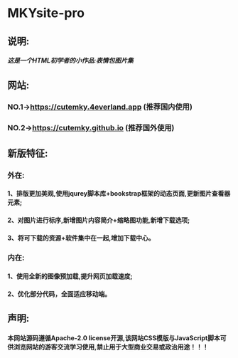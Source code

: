 # MKYsite-pro
## 说明:
##### 这是一个HTML初学者的小作品:表情包图片集
## 网站:
### NO.1->https://cutemky.4everland.app (推荐国内使用)
### NO.2->https://cutemky.github.io (推荐国外使用)
## 新版特征:
### 外在:
#### 1、排版更加美观,使用jqurey脚本库+bookstrap框架的动态页面,更新图片查看器元素;
#### 2、对图片进行标序,新增图片内容简介+缩略图功能,新增下载选项;
#### 3、将可下载的资源+软件集中在一起,增加下载中心。
### 内在:
#### 1、使用全新的图像预加载,提升网页加载速度;
#### 2、优化部分代码，全面适应移动端。
## 声明:
#### 本网站源码遵循Apache-2.0 license开源,该网站CSS模版与JavaScript脚本可供浏览网站的游客交流学习使用,禁止用于大型商业交易或政治用途！！！
